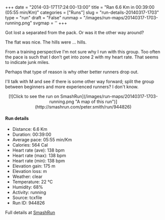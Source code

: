 +++
date = "2014-03-17T17:24:00-13:00"
title = "Ran 6.6 Km in 00:39:00 (05:55 min/Km)"
categories = ["Runs"]
slug = "run-details-20140317-1703"
type = "run"
draft = "False"
runmap = "/images/run-maps/20140317-1703-running.png"
svgmap = '<polyline points="0 54, 17 38, 14 32, 9 28, 8 24, 7 23, 4 22, 7 18, 14 20, 20 21, 27 25, 54 32, 60 32, 73 32, 91 33, 100 36, 95 46, 76 73, 59 81, 53 76, 38 52, 25 47, 20 53, 19 53, 6 59, 4 55">'
+++

Got lost a separated from the pack. Or was it the other way around?

The flat was nice. The hills were ... hills. 

From a training perspective I'm not sure why I run with this group. Too often the pace is such that I don't get into zone 2 with my heart rate. That seems to indicate junk miles. 

Perhaps that type of reason is why other better runners drop out.

I'll talk with M and see if there is some other way forward; split the group between beginners and more experienced runners?  I don't know. 






<!--more-->

<center>
[![Click to see the run on SmashRun](/images/run-maps/20140317-1703-running.png "A map of this run")](http://smashrun.com/peter.smith/run/944826)
</center>

#### Run details

* Distance: 6.6 Km
* Duration: 00:39:00
* Average pace: 05:55 min/Km
* Calories: 564 Cal
* Heart rate (ave): 138 bpm
* Heart rate (max): 138 bpm
* Heart rate (min): 138 bpm
* Elevation gain: 175 m
* Elevation loss:  m
* Weather: clear
* Temperature: 22 &deg;C
* Humidity: 68%
* Activity: running
* Source: tcxfile
* Run ID: 944826

Full details at [SmashRun](http://smashrun.com/peter.smith/run/944826)